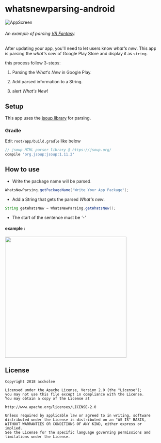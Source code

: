 # whatsnewparsing-android
![AppScreen](https://github.com/accko199806/whatsnewparsing-android/blob/master/AppScreen.gif)
###### An example of parsing [VR Fantasy](https://play.google.com/store/apps/details?id=com.Chibig.VRFantasy).

After updating your app, you'll need to let users know *what's new*. This app is parsing the *what's new* of Google Play Store and display it as `string`.

this process follow 3-steps:

1. Parsing the *What's New* in Google Play.

2. Add parsed information to a String.

3. alert *What's New*!

## Setup
This app uses the [jsoup library](https://jsoup.org) for parsing.
### Gradle
Edit `root/app/build.gradle` like below
```gradle
// jsoup HTML parser library @ https://jsoup.org/
compile 'org.jsoup:jsoup:1.11.2'
```
## How to use
- Write the package name will be parsed.
```java
WhatsNewParsing.getPackageName("Write Your App Package");
```

- Add a String that gets the parsed *What's new*.
```java
String getWhatsNew = WhatsNewParsing.getWhatsNew();
```

- The start of the sentence must be *'-'*
#### example : 
<img src="https://github.com/accko199806/whatsnewparsing-android/blob/master/start_of_the_sentence.png?raw=true" width="400">

## License
```
Copyright 2018 acckolee

Licensed under the Apache License, Version 2.0 (the "License");
you may not use this file except in compliance with the License.
You may obtain a copy of the License at

http://www.apache.org/licenses/LICENSE-2.0

Unless required by applicable law or agreed to in writing, software
distributed under the License is distributed on an "AS IS" BASIS,
WITHOUT WARRANTIES OR CONDITIONS OF ANY KIND, either express or implied.
See the License for the specific language governing permissions and
limitations under the License.
```